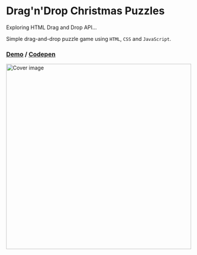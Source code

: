 # Drag'n'Drop Christmas Puzzles

Exploring HTML Drag and Drop API...

Simple drag-and-drop puzzle game using ```HTML```, ```CSS``` and ````JavaScript````.

### [Demo](https://hzndr.github.io/drag-n-drop-puzzles) / [Codepen](https://codepen.io/hzndr/pen/BaLZZeB)

<img src="https://github.com/hzndr/drag-n-drop-puzzles/blob/main/img/cover.png" width="500" alt="Cover image"/>

